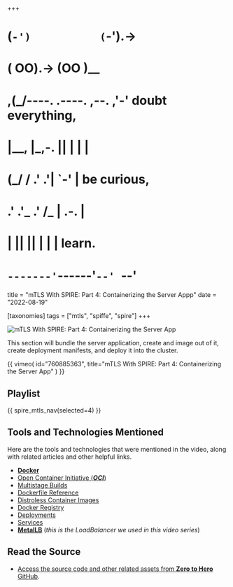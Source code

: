 +++
#   (`-')           (`-').->
#   ( OO).->        (OO )__
# ,(_/----. .----. ,--. ,'-' doubt everything,
# |__,    |\_,-.  ||  | |  |
#  (_/   /    .' .'|  `-'  | be curious,
#  .'  .'_  .'  /_ |  .-.  |
# |       ||      ||  | |  | learn.
# `-------'`------'`--' `--'

title = "mTLS With SPIRE: Part 4: Containerizing the Server Appp"
date = "2022-08-19"

[taxonomies]
tags = ["mtls", "spiffe", "spire"]
+++

![mTLS With SPIRE: Part 4: Containerizing the Server App](/images/size/w1200/2024/03/containers.png)

This section will bundle the server application, create and image out of it,
create deployment manifests, and deploy it into the cluster.

{{ 
  vimeo(
    id="760885363", 
    title="mTLS With SPIRE: Part 4: Containerizing the Server App"
  ) 
}}

## Playlist

{{ spire_mtls_nav(selected=4) }}

## Tools and Technologies Mentioned

Here are the tools and technologies that were mentioned in the video, along with
related articles and other helpful links.

* [**Docker**](https://www.docker.com/)
* [Open Container Initiative (**_OCI_**)](https://opencontainers.org/)
* [Multistage Builds](https://docs.docker.com/build/building/multi-stage/)
* [Dockerfile Reference](https://docs.docker.com/engine/reference/builder/)
* [Distroless Container Images](https://github.com/GoogleContainerTools/distroless)
* [Docker Registry](https://docs.docker.com/registry/)
* [Deployments](https://kubernetes.io/docs/concepts/workloads/controllers/deployment/)
* [Services](https://kubernetes.io/docs/concepts/services-networking/service/)
* [**MetalLB**](https://metallb.universe.tf/) (_this is the LoadBalancer we used
  in this video series_)

## Read the Source

* [Access the source code and other related assets from **Zero to Hero** GitHub](https://github.com/zerotohero-dev/spire-mtls).
